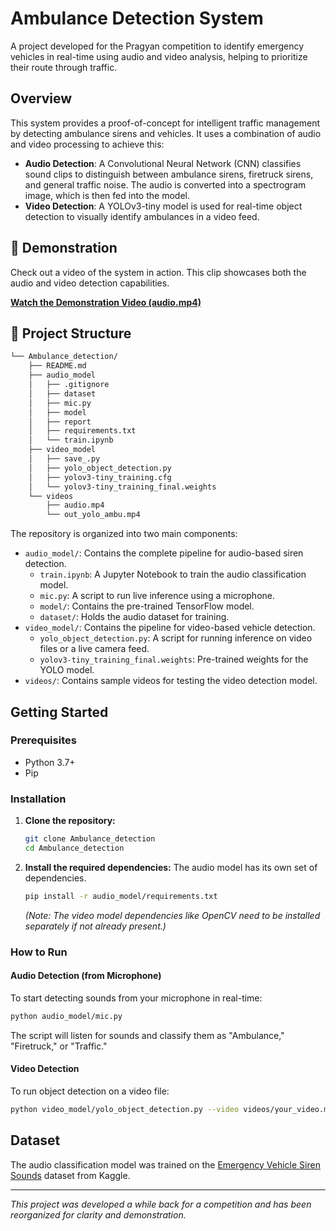# Ambulance Detection System

A project developed for the Pragyan competition to identify emergency vehicles in real-time using audio and video analysis, helping to prioritize their route through traffic.

## Overview

This system provides a proof-of-concept for intelligent traffic management by detecting ambulance sirens and vehicles. It uses a combination of audio and video processing to achieve this:

*   **Audio Detection**: A Convolutional Neural Network (CNN) classifies sound clips to distinguish between ambulance sirens, firetruck sirens, and general traffic noise. The audio is converted into a spectrogram image, which is then fed into the model.
*   **Video Detection**: A YOLOv3-tiny model is used for real-time object detection to visually identify ambulances in a video feed.

## 🎥 Demonstration

Check out a video of the system in action. This clip showcases both the audio and video detection capabilities.

[**Watch the Demonstration Video (audio.mp4)**](videos/audio.mp4)


## 📁 Project Structure

```sh
└── Ambulance_detection/
    ├── README.md
    ├── audio_model
    │   ├── .gitignore
    │   ├── dataset
    │   ├── mic.py
    │   ├── model
    │   ├── report
    │   ├── requirements.txt
    │   └── train.ipynb
    ├── video_model
    │   ├── save_.py
    │   ├── yolo_object_detection.py
    │   ├── yolov3-tiny_training.cfg
    │   └── yolov3-tiny_training_final.weights
    └── videos
        ├── audio.mp4
        └── out_yolo_ambu.mp4
```


The repository is organized into two main components:

*   `audio_model/`: Contains the complete pipeline for audio-based siren detection.
    *   `train.ipynb`: A Jupyter Notebook to train the audio classification model.
    *   `mic.py`: A script to run live inference using a microphone.
    *   `model/`: Contains the pre-trained TensorFlow model.
    *   `dataset/`: Holds the audio dataset for training.
*   `video_model/`: Contains the pipeline for video-based vehicle detection.
    *   `yolo_object_detection.py`: A script for running inference on video files or a live camera feed.
    *   `yolov3-tiny_training_final.weights`: Pre-trained weights for the YOLO model.
*   `videos/`: Contains sample videos for testing the video detection model.

## Getting Started

### Prerequisites

*   Python 3.7+
*   Pip

### Installation

1.  **Clone the repository:**
    ```bash
    git clone Ambulance_detection
    cd Ambulance_detection
    ```

2.  **Install the required dependencies:**
    The audio model has its own set of dependencies.
    ```bash
    pip install -r audio_model/requirements.txt
    ```
    *(Note: The video model dependencies like OpenCV need to be installed separately if not already present.)*

### How to Run

#### Audio Detection (from Microphone)

To start detecting sounds from your microphone in real-time:

```bash
python audio_model/mic.py
```

The script will listen for sounds and classify them as "Ambulance," "Firetruck," or "Traffic."

#### Video Detection

To run object detection on a video file:

```bash
python video_model/yolo_object_detection.py --video videos/your_video.mp4
```

## Dataset

The audio classification model was trained on the [Emergency Vehicle Siren Sounds](https://www.kaggle.com/vishnu0399/emergency-vehicle-siren-sounds) dataset from Kaggle.

---
*This project was developed a while back for a competition and has been reorganized for clarity and demonstration.*
